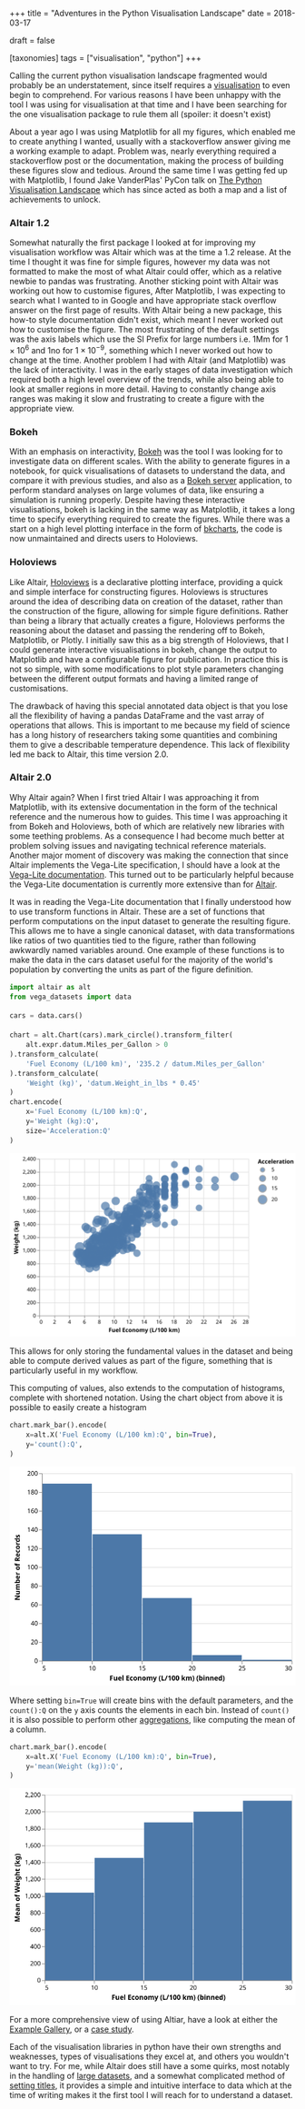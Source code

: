 +++
title = "Adventures in the Python Visualisation Landscape"
date = 2018-03-17

draft = false

[taxonomies]
tags = ["visualisation", "python"]
+++

Calling the current python visualisation landscape fragmented would probably be an understatement,
since itself requires a [visualisation][jakevdp pycon vis] to even begin to comprehend.
For various reasons I have been unhappy with the tool I was using for visualisation at that time
and I have been searching for the one visualisation package to rule them all (spoiler: it doesn't exist)

About a year ago I was using Matplotlib for all my figures,
which enabled me to create anything I wanted,
usually with a stackoverflow answer giving me a working example to adapt.
Problem was, nearly everything required a stackoverflow post or the documentation,
making the process of building these figures slow and tedious.
Around the same time I was getting fed up with Matplotlib,
I found Jake VanderPlas' PyCon talk on [The Python Visualisation Landscape][jakevdp pycon vis]
which has since acted as both a map and a list of achievements to unlock.

### Altair 1.2

Somewhat naturally the first package I looked at for improving my visualisation workflow was
Altair which was at the time a 1.2 release.
At the time I thought it was fine for simple figures,
however my data was not formatted to make the most of what Altair could offer,
which as a relative newbie to pandas was frustrating.
Another sticking point with Altair was working out how to customise figures,
After Matplotlib, I was expecting to search what I wanted to in Google
and have appropriate stack overflow answer on the first page of results.
With Altair being a new package, this how-to style documentation didn't exist,
which meant I never worked out how to customise the figure.
The most frustrating of the default settings was the axis labels
which use the SI Prefix for large numbers
i.e. 1Mm for $1 \times 10^6$  and 1no for $1 \times 10^{-9}$,
something which I never worked out how to change at the time.
Another problem I had with Altair (and Matplotlib) was the lack of interactivity.
I was in the early stages of data investigation
which required both a high level overview of the trends,
while also being able to look at smaller regions in more detail.
Having to constantly change axis ranges was
making it slow and frustrating to create a figure with the appropriate view.

### Bokeh

With an emphasis on interactivity,
[Bokeh][bokeh] was the tool I was looking for to investigate data on different scales.
With the ability to generate figures in a notebook,
for quick visualisations of datasets to understand the data,
and compare it with previous studies,
and also as a [Bokeh server][bokeh server] application,
to perform standard analyses on large volumes of data,
like ensuring a simulation is running properly.
Despite having these interactive visualisations,
bokeh is lacking in the same way as Matplotlib,
it takes a long time to specify everything required to create the figures.
While there was a start on a high level plotting interface in the form of [bkcharts],
the code is now unmaintained and directs users to Holoviews.

### Holoviews

Like Altair, [Holoviews] is a declarative plotting interface,
providing a quick and simple interface for constructing figures.
Holoviews is structures around the idea of 
describing data on creation of the dataset,
rather than the construction of the figure,
allowing for simple figure definitions.
Rather than being a library that actually creates a figure,
Holoviews performs the reasoning about the dataset
and passing the rendering off to Bokeh, Matplotlib, or Plotly.
I initially saw this as a big strength of Holoviews,
that I could generate interactive visualisations in bokeh,
change the output to Matplotlib and have a configurable figure for publication.
In practice this is not so simple,
with some modifications to plot style parameters
changing between the different output formats
and having a limited range of customisations.

The drawback of having this special annotated data object
is that you lose all the flexibility of having a pandas DataFrame
and the vast array of operations that allows.
This is important to me 
because my field of science has a long history of 
researchers taking some quantities and 
combining them to give a describable temperature dependence.
This lack of flexibility led me back to Altair,
this time version 2.0.

### Altair 2.0

Why Altair again?
When I first tried Altair I was approaching it from Matplotlib,
with its extensive documentation
in the form of the technical reference and the numerous how to guides.
This time I was approaching it from Bokeh and Holoviews,
both of which are relatively new libraries with some teething problems.
As a consequence I had become much better at problem solving issues
and navigating technical reference materials.
Another major moment of discovery was making the connection 
that since Altair implements the Vega-Lite specification,
I should have a look at the [Vega-Lite documentation][vega-lite docs].
This turned out to be particularly helpful 
because the Vega-Lite documentation 
is currently more extensive than for [Altair][altair docs].

It was in reading the Vega-Lite documentation 
that I finally understood how to use transform functions in Altair.
These are a set of functions that perform computations on the input dataset to generate the resulting figure.
This allows me to have a single canonical dataset,
with data transformations like ratios of two quantities tied to the figure,
rather than following awkwardly named variables around.
One example of these functions is 
to make the data in the cars dataset 
useful for the majority of the world's population
by converting the units as part of the figure definition.

```python
import altair as alt
from vega_datasets import data

cars = data.cars()

chart = alt.Chart(cars).mark_circle().transform_filter(
    alt.expr.datum.Miles_per_Gallon > 0
).transform_calculate(
    'Fuel Economy (L/100 km)', '235.2 / datum.Miles_per_Gallon'
).transform_calculate(
    'Weight (kg)', 'datum.Weight_in_lbs * 0.45'
)
chart.encode(
    x='Fuel Economy (L/100 km):Q',
    y='Weight (kg):Q',
    size='Acceleration:Q'
)
```

![Fuel economy (L/100km) vs weight (kg) from the cars dataset.](/static/img/altair-cars-metric.svg)

This allows for only storing the fundamental values in the dataset
and being able to compute derived values as part of the figure,
something that is particularly useful in my workflow.

This computing of values,
also extends to the computation of histograms,
complete with shortened notation.
Using the chart object from above it is possible to easily create a histogram

```python
chart.mark_bar().encode(
    x=alt.X('Fuel Economy (L/100 km):Q', bin=True),
    y='count():Q',
)
```

![Histogram of the fuel economy in the cars dataset.](/static/img/altair-cars-hist.svg)

Where setting `bin=True` will create bins with the default parameters,
and the `count():Q` on the `y` axis counts the elements in each bin.
Instead of `count()` it is also possible to perform other [aggregations][vega-lite aggregations],
like computing the mean of a column.

```python
chart.mark_bar().encode(
    x=alt.X('Fuel Economy (L/100 km):Q', bin=True),
    y='mean(Weight (kg)):Q',
)
```

![Histogram of the fuel economy in the cars dataset.](/static/img/altair-cars-weight.svg)

For a more comprehensive view of using Altiar,
have a look at either the [Example Gallery][altair example gallery],
or a [case study][altair case study].

Each of the visualisation libraries in python
have their own strengths and weaknesses,
types of visualisations they excel at,
and others you wouldn't want to try.
For me, while Altair does still have a some quirks,
most notably in the handling of [large datasets][altair notebook size],
and a somewhat complicated method of [setting titles][altair setting titles],
it provides a simple and intuitive interface to data
which at the time of writing makes it the first tool I will reach for
to understand a dataset.

[jakevdp pycon vis]: https://youtu.be/FytuB8nFHPQ?t=3m53s
[xkcd competing standards]: https://xkcd.com/927/
[bokeh]: https://bokeh.pydata.org/en/latest/
[bokeh server]: https://bokeh.pydata.org/en/latest/docs/user_guide/server.html
[bkcharts]: https://github.com/bokeh/bkcharts
[Holoviews]: https://holoviews.org
[vega-lite docs]: https://vega.github.io/vega-lite/docs/
[vega-lite aggregations]: https://vega.github.io/vega-lite/docs/aggregate.html#ops
[altair docs]: https://altair-viz.github.io/index.html
[altair example gallery]: https://altair-viz.github.io/gallery/index.html
[altair case study]: https://altair-viz.github.io/case_studies/exploring-weather.html
[altair notebook size]: https://github.com/altair-viz/altair/issues/249
[altair setting titles]: https://github.com/altair-viz/altair/issues/585
